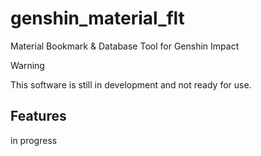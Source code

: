 # genshin_material_flt

Material Bookmark & Database Tool for Genshin Impact

> [!Warning]
> This software is still in development and not ready for use.

## Features

in progress
